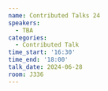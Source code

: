 ```yaml
---
name: Contributed Talks 24
speakers:
  - TBA
categories:
  - Contributed Talk
time_start: '16:30'
time_end: '18:00'
talk_date: 2024-06-28
room: J336
---
```

